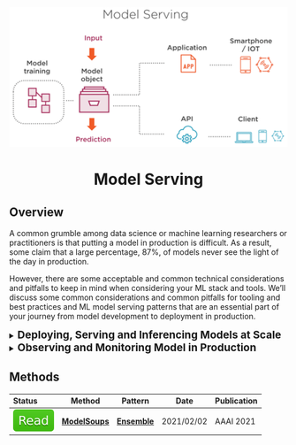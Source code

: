 <div align="center">
<img width="800" src="data/model_deployment.png">

Model Serving
=============================
</div>

## Overview

A common grumble among data science or machine learning researchers or
practitioners is that putting a model in production is difficult. As a result,
some claim that a large percentage, 87%, of models never see the light of the
day in production.

However, there are some acceptable and common technical considerations and
pitfalls to keep in mind when considering your ML stack and tools. We’ll discuss
some common considerations and common pitfalls for tooling and best practices
and ML model serving patterns that are an essential part of your journey from
model development to deployment in production.

<details>
<summary><b style="font-size:19px">Deploying, Serving and Inferencing Models at Scale</b></summary>

Once the model is trained and tested, with confidence that it met the
business requirements for model accuracy, seven crucial requirements for
scalable model serving frameworks to consider are:

- **Framework-agnostic**: A model serving-elected framework should be ML
  framework-agnostic. That is, it can deploy any common model built with common
  ML frameworks. For example, PyTorch, TensorFlow, XGBoost, or Scikit-learn,
  each with its own algorithms and model architectures.


- **Model Replication**: Some models are compute-intensive or network-bound.
  As such the elected framework can fan out requests over to model replicas,
  load balancing among replicas to support parallel request handling during peak
  traffic.


- **Request Batching**: Not all models in production are employed for
  real-time serving. Often, models are scored in large batches of requests.
  For example, for deep learning models, parallelize these image requests to
  multiple cores, taking advantage of hardware accelerators, to expedite batch
  scoring and utilize hardware resources is worthy of consideration.


- **High Concurrency and Low Latency**: Models in production require real-time
  inference with low latency while handling bursts of heavy traffic of requests.
  The consideration is crucial for best user experience to receive millisecond
  responses on prediction requests.


- **Model Deployment CLI and APIs**: A ML engineer responsible for deploying
  a model should be able to use model server’s deployment APIs or command line
  interfaces (CLI) simply to deploy model artifacts into production. This allows
  model deployment from within an existing CI/CD pipeline or workflow.


- **Patterns of Models in Production**: As ML applications are increasingly
  becoming pervasive in all sectors of industry, models trained for these ML
  applications are complex and composite. They range from computer vision to
  natural language processing to recommendation systems and reinforcement
  learning.

That is, models don’t exist in isolation. Nor do they predict results
singularly. Instead, they operate jointly and often in four model patterns:
**pipeline**, [**ensemble**](ensemble.md), **business logic**, and
**online learning**. Each pattern has its purpose and merit.

<div align="center">
	<img src="data/ml_model_patterns_in_production.png" width="600">
</div>
</details>

<details>
<summary><b style="font-size:19px">Observing and Monitoring Model in Production</b></summary>

Model monitoring, often an overlooked stage as part of model development
lifecycle, is critical to model’s viability in the post deployment production
stage. It is often an afterthought, at an ML engineer’s peril.

Why consider model monitoring? For a number of practical reasons, this stage is
pivotal. Let’s briefly discuss them.

- **Data drifts over time**: our quality and accuracy of the model depends on
  the quality of the data. Data is complex and never static, meaning what the
  original model was trained with the extracted features may not be as important
  over time. Some new features may emerge that need to be taken into account.
  For example, seasonal data changes. Such features drifts in data require
  retraining and redeploying the model, because the distribution of the
  variables is no longer relevant.


- **Model concept changes over time**: Many practitioners refer to this as
  model decay or model staleness. When the patterns of trained models no longer
  hold with the drifting data, the model is no longer valid because the
  relationships of its input features may not necessarily produce the model’s
  expected prediction. Hence, its accuracy degrades.


- **Models fail over time**: Models fail for inexplicable reasons: a system
  failure or bad network connection; an overloaded system; a bad input or
  corrupted request. Detecting these failures’ root causes early or its
  frequency
  mitigates user bad experience or deters mistrust in the service if the user
  receives wrong or bogus outcomes.


- **Systems degrade over load**: Constantly being vigilant of the health of
  your dedicated model servers or services deployed is just as important as
  monitoring the health of your data pipelines that transform data or your
  entire
  data infrastructure’s key components: data stores, web servers, routers,
  cluster nodes’ system health, etc.

</details>

## Methods

| Status                                | Method                          | Pattern                     | Date       | Publication    |
|:--------------------------------------|---------------------------------|-----------------------------|------------|----------------|
| <img src="../../data/badge/read.svg"> | [**ModelSoups**](modelsoups.md) | [**Ensemble**](ensemble.md) | 2021/02/02 | AAAI&nbsp;2021 |
